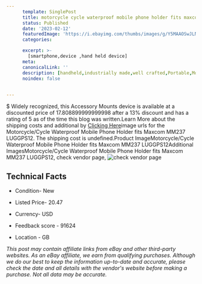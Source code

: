 ```yaml
---
      template: SinglePost
      title: motorcycle cycle waterproof mobile phone holder fits maxcom mm237 luggps12
      status: Published
      date: '2023-02-12'
      featuredImage: 'https://i.ebayimg.com/thumbs/images/g/Y5MAAOSwJLNeQdpi/s-l225.jpg'
      categories: 

      excerpt: >-
        [smartphone,device ,hand held device]
      meta:
      canonicalLink: ''
      description: [handheld,industrially made,well crafted,Portable,Mobile,Compact,Convenient,Lightweight,Maneuverable,Man-portable,Miniature,Carriable,Hand-held,Light,Holdable,Transportable,Mobile device,Pocket-sized,On-the-go,Wireless,Cordless,Compact size,Convenient size, smartphone,device ,hand held device]
      noindex: false

        
---
```

$
    Widely recognized, this Accessory Mounts device is available at a discounted price of 17.808899999999998 after a 13% discount and has a rating of 5 as of the time this blog was written.Learn More about the shipping costs and additional by [Clicking Here](https://www.ebay.com/itm/292465169004?hash=item441848526c%3Ag%3AY5MAAOSwJLNeQdpi&mkevt=1&mkcid=1&mkrid=711-53200-19255-0&campid=%253CePNCampaignId%253E&customid=%253CreferenceId%253E&toolid=10049)image urls for the Motorcycle/Cycle Waterproof Mobile Phone Holder fits Maxcom MM237 LUGGPS12. The shipping cost is undefined.Product ImageMotorcycle/Cycle Waterproof Mobile Phone Holder fits Maxcom MM237 LUGGPS12Additional ImagesMotorcycle/Cycle Waterproof Mobile Phone Holder fits Maxcom MM237 LUGGPS12, check vendor page, ![check vendor page](https://origin-galleryplus.ebayimg.com/ws/web/292465169004_2_0_1/225x225.jpg,https://origin-galleryplus.ebayimg.com/ws/web/292465169004_3_0_1/225x225.jpg,https://origin-galleryplus.ebayimg.com/ws/web/292465169004_4_0_1/225x225.jpg,https://origin-galleryplus.ebayimg.com/ws/web/292465169004_5_0_1/225x225.jpg,https://origin-galleryplus.ebayimg.com/ws/web/292465169004_6_0_1/225x225.jpg,https://origin-galleryplus.ebayimg.com/ws/web/292465169004_7_0_1/225x225.jpg,https://origin-galleryplus.ebayimg.com/ws/web/292465169004_8_0_1/225x225.jpg,https://origin-galleryplus.ebayimg.com/ws/web/292465169004_9_0_1/225x225.jpg,https://origin-galleryplus.ebayimg.com/ws/web/292465169004_10_0_1/225x225.jpg,https://origin-galleryplus.ebayimg.com/ws/web/292465169004_11_0_1/225x225.jpg,https://origin-galleryplus.ebayimg.com/ws/web/292465169004_12_0_1/225x225.jpg)
    
    

 ## Technical Facts 



     
      

 - Condition- New 


      

 - Listed Price- 20.47 


      

 - Currency- USD 


      

 - Feedback score - 91624 


      

 - Location - GB 


      
      

 *_This post may contain affiliate links from eBay and other third-party websites. As an eBay affiliate, we earn from qualifying purchases. Although we do our best to keep the information up-to-date and accurate, please check the date and all details with the vendor's website before making a purchase. Not all data may be accurate._*



    
    
    
    
    